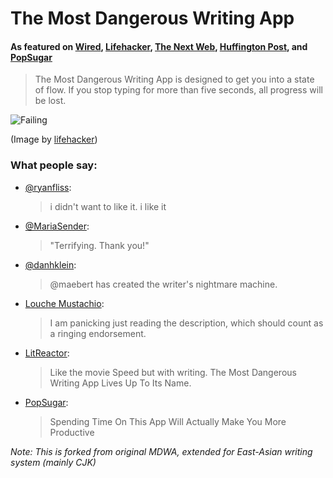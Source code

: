 # The Most Dangerous Writing App

#### As featured on [Wired](http://www.wired.com/2016/03/sadistic-writing-app-deletes-work-stop-typing/), [Lifehacker](http://lifehacker.com/the-most-dangerous-writing-app-destroys-your-progress-1762981262), [The Next Web](http://thenextweb.com/apps/2016/03/07/this-writing-app-will-delete-your-work-if-you-stop-typing/), [Huffington Post](http://www.huffingtonpost.com/2016/03/07/the-most-dangerous-writing-app-is-a-terrifying-productivity-tool_n_9399844.html), and [PopSugar](https://me.popsugar.com/technology/Why-Most-Dangerous-Writing-App-Make-You-More-Productive-40420571)

> The Most Dangerous Writing App is designed to get you into a state of flow.
> If you stop typing for more than five seconds, all progress will be lost.

![Failing](https://cloud.githubusercontent.com/assets/1047165/19895307/94ca8e02-a050-11e6-95d0-42a3fd58437b.gif)

(Image by [lifehacker](http://lifehacker.com/the-most-dangerous-writing-app-destroys-your-progress-1762981262))

### What people say:

* [@ryanfliss](https://twitter.com/ryanfliss/status/704389331067150337):

  > i didn't want to like it. i like it
* [@MariaSender](https://twitter.com/MariaSender/status/704705285219336192):

  >"Terrifying. Thank you!"
* [@danhklein](https://twitter.com/danhklein/status/704701084908978176):

  > @maebert has created the writer's nightmare machine.
* [Louche Mustachio](http://www.metafilter.com/157549/The-Most-Frustrating-Writing-Webpage#6422455):

  > I am panicking just reading the description, which should count as a ringing endorsement.

* [LitReactor](https://twitter.com/LitReactor/status/706937232863719424):

  > Like the movie Speed but with writing. The Most Dangerous Writing App Lives Up To Its Name.

* [PopSugar](https://me.popsugar.com/technology/Why-Most-Dangerous-Writing-App-Make-You-More-Productive-40420571):

  > Spending Time On This App Will Actually Make You More Productive

*Note: This is forked from original MDWA, extended for East-Asian writing system (mainly CJK)*